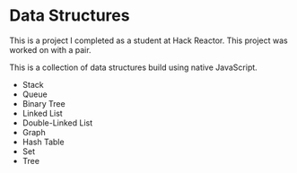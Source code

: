 Data Structures
==============

This is a project I completed as a student at Hack Reactor. This project was worked on with a pair.

This is a collection of data structures build using native JavaScript.

- Stack
- Queue
- Binary Tree
- Linked List
- Double-Linked List
- Graph
- Hash Table
- Set
- Tree
